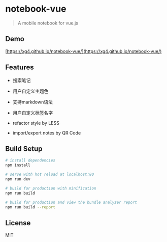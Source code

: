 # notebook-vue

> A mobile notebook for vue.js

## Demo
[https://xg4.github.io/notebook-vue/](https://xg4.github.io/notebook-vue/)

## Features

- 搜索笔记

- 用户自定义主题色

- 支持markdown语法

- 用户自定义标签名字

- refactor style by LESS

- import/export notes by QR Code

## Build Setup

``` bash
# install dependencies
npm install

# serve with hot reload at localhost:80
npm run dev

# build for production with minification
npm run build

# build for production and view the bundle analyzer report
npm run build --report
```

## License

MIT
